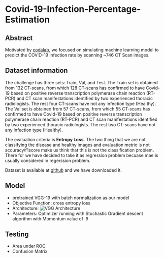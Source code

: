 # Covid-19-Infection-Percentage-Estimation

## Abstract
Motivated by [codalab](https://competitions.codalab.org/competitions/35575#learn_the_details-evaluation), we focused on simulating machine learning model to predict the COVID-19 infection rate by scanning ~746 CT Scan images.


## Dataset information
The challenge has three sets: Train, Val, and Test. The Train set is obtained from 132 CT-scans, from which 128 CT-scans has confirmed to have Covid-19 based on positive reverse transcription polymerase chain reaction (RT-PCR) and CT scan manifestations identified by two experienced thoracic radiologists. The rest four CT-scans have not any infection type (Healthy). The Val set is obtained from 57 CT-scans, from which 55 CT-scans has confirmed to have Covid-19 based on positive reverse transcription polymerase chain reaction (RT-PCR) and CT scan manifestations identified by two experienced thoracic radiologists. The rest two CT-scans have not any infection type (Healthy).

The evaluation criteria is **Entropy Loss**. The two thing that we are not classifying the disease and healthy images and evaluation metric is not accuracy/f1score make us think that this is not the classification problem. There for we have decided to take it as regression problem becuase mae is usually considered in regerssion problem.

Dataset is available at [github](https://github.com/faresbougourzi/Covid-19-Infection-Percentage-Estimation-Challenge) and we have downloaded it. 

## Model
- pretrained VGG-19 with batch normalization as our model
- Objective Function: cross entropy loss
- Architecture: ![VGG Architecture](https://user-images.githubusercontent.com/35699839/201311679-69d85aed-026d-4225-b962-a9776c550318.png)
- Parameters: Optimizer running with Stochastic Gradient descent algorithm with Momentum value of .9

## Testing
- Area under ROC
- Confusion Matrix

